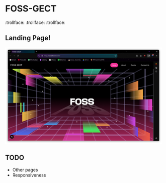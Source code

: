 # FOSS-GECT

:trollface:
:trollface:
:trollface:

## Landing Page!
![alt text](image.png)

## TODO

- Other pages
- Responsiveness
